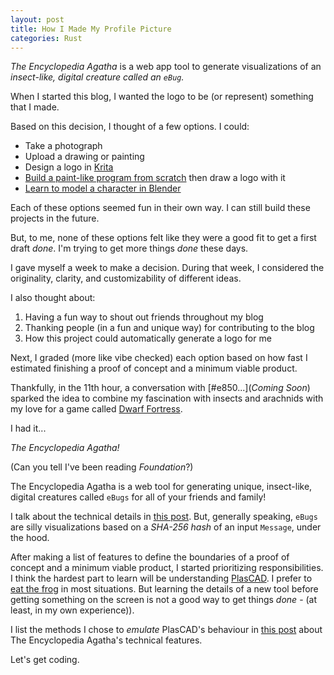 ```yaml
---
layout: post
title: How I Made My Profile Picture
categories: Rust
---
```


_The Encyclopedia Agatha_ is a web app tool to generate visualizations of an
_insect-like, digital creature called an `eBug`._

When I started this blog, I wanted the logo to be (or represent) something that
I made.

Based on this decision, I thought of a few options.
I could:

- Take a photograph
- Upload a drawing or painting
- Design a logo in [Krita](https://krita.org/en/)
- [Build a paint-like program from scratch](https://www.youtube.com/watch?v=czfvHUw4sks) then draw a logo with it
- [Learn to model a character in Blender](https://www.youtube.com/watch?v=jnj2BL4chaQ&list=PLn3ukorJv4vuU3ILv3g3xnUyEGOQR-D8J&ab_channel=GrantAbbitt)

Each of these options seemed fun in their own way.
I can still build these projects in the future.

But, to me, none of these options felt like they were a good fit to get a first
draft _done_.
I'm trying to get more things _done_ these days.

I gave myself a week to make a decision.
During that week, I considered the originality, clarity, and customizability of
different ideas.

I also thought about:

1. Having a fun way to shout out friends throughout my blog
2. Thanking people (in a fun and unique way) for contributing to the blog
3. How this project could automatically generate a logo for me

Next, I graded (more like vibe checked) each option based on how fast I
estimated finishing a proof of concept and a minimum viable product.

Thankfully, in the 11th hour, a conversation with [#e850...](_Coming Soon_)
sparked the idea to combine my fascination with insects and arachnids with my
love for a game called [Dwarf Fortress](https://www.bay12games.com/dwarves/?).

I had it...

_The Encyclopedia Agatha!_

(Can you tell I've been reading _Foundation_?)

The Encyclopedia Agatha is a web tool for generating unique, insect-like,
digital creatures called `eBugs` for all of your friends and family!

I talk about the technical details in [this post](https://elliotsmaker.space/2024-09-08-agatha-technical-details/).
But, generally speaking, `eBugs` are silly visualizations based on a _SHA-256 hash_
of an input `Message`, under the hood.

After making a list of features to define the boundaries of a proof of concept
and a minimum viable product, I started prioritizing responsibilities. I think
the hardest part to learn will be understanding [PlasCAD](https://github.com/David-OConnor/plascad).
I prefer to [eat the frog](https://elliotsmaker.space/2024-09-08-agatha/) in most situations.
But learning the details of a new tool before getting something on the screen
is not a good way to get things _done_ - (at least, in my own experience)).

I list the methods I chose to _emulate_ PlasCAD's behaviour in [this post](https://elliotsmaker.space/2024-09-08-agatha-technical-details/)
about The Encyclopedia Agatha's technical features.

Let's get coding.
